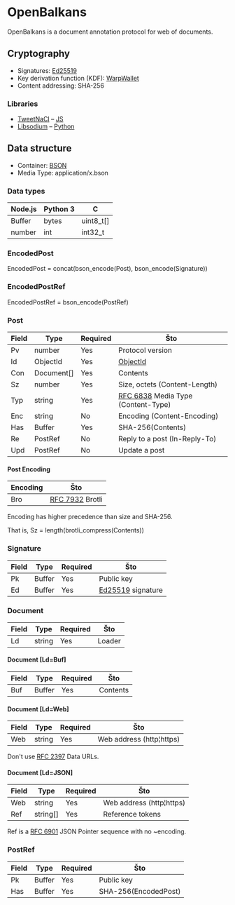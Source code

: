 OpenBalkans
===

OpenBalkans is a document annotation protocol for web of documents.

Cryptography
---

- Signatures: [Ed25519][Ed25519]
- Key derivation function (KDF): [WarpWallet][WarpWallet]
- Content addressing: SHA-256

### Libraries

- [TweetNaCl][TweetNaCl] – [JS][TweetNaClJS]
- [Libsodium][Libsodium] – [Python][PyNaCl]

Data structure
---

- Container: [BSON][BSON]
- Media Type: application/x.bson

### Data types

| Node.js | Python 3 | C
| --- | --- | ---
| Buffer | bytes | uint8_t[]
| number | int | int32_t

### EncodedPost

EncodedPost = concat(bson_encode(Post), bson_encode(Signature))

### EncodedPostRef

EncodedPostRef = bson_encode(PostRef)

### Post

| Field | Type | Required | Što
| --- | --- | --- | ---
| Pv | number | Yes | Protocol version
| Id | ObjectId | Yes | [ObjectId][ObjectId]
| Con | Document[] | Yes | Contents
| Sz | number | Yes | Size, octets (Content-Length)
| Typ | string | Yes | [RFC 6838][MediaType] Media Type (Content-Type)
| Enc | string | No | Encoding (Content-Encoding)
| Has | Buffer | Yes | SHA-256(Contents)
| Re | PostRef | No | Reply to a post (In-Reply-To)
| Upd | PostRef | No | Update a post

#### Post Encoding

| Encoding | Što
| --- | ---
| Bro | [RFC 7932][Brotli] Brotli

Encoding has higher precedence than size and SHA-256.

That is, Sz = length(brotli_compress(Contents))

### Signature

| Field | Type | Required | Što
| --- | --- | --- | ---
| Pk | Buffer | Yes | Public key
| Ed | Buffer | Yes | [Ed25519][Ed25519] signature

### Document

| Field | Type | Required | Što
| --- | --- | --- | ---
| Ld | string | Yes | Loader

#### Document [Ld=Buf]

| Field | Type | Required | Što
| --- | --- | --- | ---
| Buf | Buffer | Yes | Contents

#### Document [Ld=Web]

| Field | Type | Required | Što
| --- | --- | --- | ---
| Web | string | Yes | Web address (http¦https)

Don't use [RFC 2397][DataURLs] Data URLs.

#### Document [Ld=JSON]

| Field | Type | Required | Što
| --- | --- | --- | ---
| Web | string | Yes | Web address (http¦https)
| Ref | string[] | Yes | Reference tokens

Ref is a [RFC 6901][JSONPointer] JSON Pointer sequence with no ~encoding.

### PostRef

| Field | Type | Required | Što
| --- | --- | --- | ---
| Pk | Buffer | Yes | Public key
| Has | Buffer | Yes | SHA-256(EncodedPost)

[Brotli]: https://tools.ietf.org/html/rfc7932
[BSON]: http://bsonspec.org/
[DataURLs]: https://tools.ietf.org/html/rfc2397
[Ed25519]: https://ed25519.cr.yp.to/
[JSONPointer]: https://tools.ietf.org/html/rfc6901
[Libsodium]: https://libsodium.org/
[MediaType]: https://tools.ietf.org/html/rfc6838
[ObjectId]: https://docs.mongodb.com/manual/reference/bson-types/#objectid
[PyNaCl]: https://pypi.org/project/PyNaCl/
[TweetNaCl]: https://tweetnacl.cr.yp.to/
[TweetNaClJS]: https://www.npmjs.com/package/tweetnacl
[WarpWallet]: https://keybase.io/warp/
